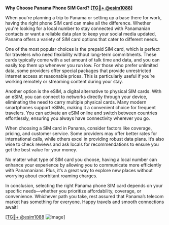 **Why Choose Panama Phone SIM Card? [[TG💪+ @esim1088](https://t.me/s/esim1088)]**

When you're planning a trip to Panama or setting up a base there for work, having the right phone SIM card can make all the difference. Whether you're looking for a local number to stay connected with Panamanian contacts or want a reliable data plan to keep your social media updated, Panama offers a variety of SIM card options that cater to different needs.

One of the most popular choices is the prepaid SIM card, which is perfect for travelers who need flexibility without long-term commitments. These cards typically come with a set amount of talk time and data, and you can easily top them up whenever you run low. For those who prefer unlimited data, some providers offer special packages that provide unrestricted internet access at reasonable prices. This is particularly useful if you’re working remotely or streaming content during your stay.

Another option is the eSIM, a digital alternative to physical SIM cards. With an eSIM, you can connect to networks directly through your device, eliminating the need to carry multiple physical cards. Many modern smartphones support eSIMs, making it a convenient choice for frequent travelers. You can activate an eSIM online and switch between countries effortlessly, ensuring you always have connectivity wherever you go.

When choosing a SIM card in Panama, consider factors like coverage, pricing, and customer service. Some providers may offer better rates for international calls, while others excel in providing robust data plans. It’s also wise to check reviews and ask locals for recommendations to ensure you get the best value for your money.

No matter what type of SIM card you choose, having a local number can enhance your experience by allowing you to communicate more efficiently with Panamanians. Plus, it’s a great way to explore new places without worrying about exorbitant roaming charges.

In conclusion, selecting the right Panama phone SIM card depends on your specific needs—whether you prioritize affordability, coverage, or convenience. Whichever path you take, rest assured that Panama’s telecom market has something for everyone. Happy travels and smooth connections await!

[[TG💪+ @esim1088](https://t.me/s/esim1088) ![Image](https://i.postimg.cc/Y0z9fWf4/image.png)]